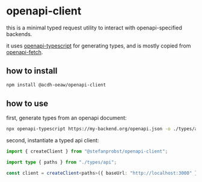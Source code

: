 # openapi-client

this is a minimal typed request utility to interact with openapi-specified backends.

it uses
[openapi-typescript](https://github.com/drwpow/openapi-typescript/tree/main/packages/openapi-typescript)
for generating types, and is mostly copied from
[openapi-fetch](https://github.com/drwpow/openapi-typescript/tree/main/packages/openapi-fetch).

## how to install

```bash
npm install @acdh-oeaw/openapi-client
```

## how to use

first, generate types from an openapi document:

```bash
npx openapi-typescript https://my-backend.org/openapi.json -o ./types/api.ts
```

second, instantiate a typed api client:

```ts
import { createClient } from "@stefanprobst/openapi-client";

import type { paths } from "./types/api";

const client = createClient<paths>({ baseUrl: "http://localhost:3000" });
```
